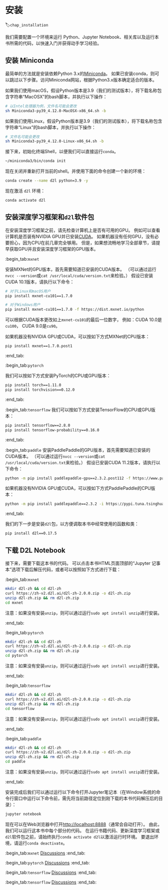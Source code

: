 # 安装
:label:`chap_installation`

我们需要配置一个环境来运行 Python、Jupyter Notebook、相关库以及运行本书所需的代码，以快速入门并获得动手学习经验。

## 安装 Miniconda

最简单的方法就是安装依赖Python 3.x的[Miniconda](https://conda.io/en/latest/miniconda.html)。
如果已安装conda，则可以跳过以下步骤。访问Miniconda网站，根据Python3.x版本确定适合的版本。

如果我们使用macOS，假设Python版本是3.9（我们的测试版本），将下载名称包含字符串“MacOSX”的bash脚本，并执行以下操作：

```bash
# 以Intel处理器为例，文件名可能会更改
sh Miniconda3-py39_4.12.0-MacOSX-x86_64.sh -b
```

如果我们使用Linux，假设Python版本是3.9（我们的测试版本），将下载名称包含字符串“Linux”的bash脚本，并执行以下操作：


```bash
# 文件名可能会更改
sh Miniconda3-py39_4.12.0-Linux-x86_64.sh -b
```


接下来，初始化终端Shell，以便我们可以直接运行`conda`。

```bash
~/miniconda3/bin/conda init
```


现在关闭并重新打开当前的shell。并使用下面的命令创建一个新的环境：

```bash
conda create --name d2l python=3.9 -y
```


现在激活 `d2l` 环境：

```bash
conda activate d2l
```


## 安装深度学习框架和`d2l`软件包

在安装深度学习框架之前，请先检查计算机上是否有可用的GPU。
例如可以查看计算机是否装有NVIDIA GPU并已安装[CUDA](https://developer.nvidia.com/cuda-downloads)。
如果机器没有任何GPU，没有必要担心，因为CPU在前几章完全够用。
但是，如果想流畅地学习全部章节，请提早获取GPU并且安装深度学习框架的GPU版本。


:begin_tab:`mxnet`

安装MXNet的GPU版本，首先需要知道已安装的CUDA版本。
（可以通过运行`nvcc --version`或`cat /usr/local/cuda/version.txt`来检验。）
假设已安装CUDA 10.1版本，请执行以下命令：

```bash
# 对于Linux和macOS用户
pip install mxnet-cu101==1.7.0

# 对于Windows用户
pip install mxnet-cu101==1.7.0 -f https://dist.mxnet.io/python
```


可以根据CUDA版本更改如上`mxnet-cu101`的最后一位数字，
例如：CUDA 10.0是`cu100`， CUDA 9.0是`cu90`。


如果机器没有NVIDIA GPU或CUDA，可以按如下方式MXNet的CPU版本：

```bash
pip install mxnet==1.7.0.post1
```


:end_tab:


:begin_tab:`pytorch`

我们可以按如下方式安装PyTorch的CPU或GPU版本：

```bash
pip install torch==1.11.0
pip install torchvision==0.12.0
```


:end_tab:

:begin_tab:`tensorflow`
我们可以按如下方式安装TensorFlow的CPU或GPU版本：

```bash
pip install tensorflow==2.8.0
pip install tensorflow-probability==0.16.0
```


:end_tab:

:begin_tab:`paddle`
安装PaddlePaddle的GPU版本，首先需要知道已安装的CUDA版本。
（可以通过运行`nvcc --version`或`cat /usr/local/cuda/version.txt`来检验。）
假设已安装CUDA 11.2版本，请执行以下命令：

```bash
python -m pip install paddlepaddle-gpu==2.3.2.post112 -f https://www.paddlepaddle.org.cn/whl/linux/mkl/avx/stable.html
```

如果机器没有NVIDIA GPU或CUDA，可以按如下方式PaddlePaddle的CPU版本：

```bash
python -m pip install paddlepaddle==2.3.2 -i https://pypi.tuna.tsinghua.edu.cn/simple
```


:end_tab:

我们的下一步是安装`d2l`包，以方便调取本书中经常使用的函数和类：

```bash
pip install d2l==0.17.5
```


## 下载 D2L Notebook

接下来，需要下载这本书的代码。
可以点击本书HTML页面顶部的“Jupyter 记事本”选项下载后解压代码，或者可以按照如下方式进行下载：


:begin_tab:`mxnet`

```bash
mkdir d2l-zh && cd d2l-zh
curl https://zh-v2.d2l.ai/d2l-zh-2.0.0.zip -o d2l-zh.zip
unzip d2l-zh.zip && rm d2l-zh.zip
cd mxnet
```


注意：如果没有安装`unzip`，则可以通过运行`sudo apt install unzip`进行安装。

:end_tab:


:begin_tab:`pytorch`

```bash
mkdir d2l-zh && cd d2l-zh
curl https://zh-v2.d2l.ai/d2l-zh-2.0.0.zip -o d2l-zh.zip
unzip d2l-zh.zip && rm d2l-zh.zip
cd pytorch
```


注意：如果没有安装`unzip`，则可以通过运行`sudo apt install unzip`进行安装。

:end_tab:


:begin_tab:`tensorflow`

```bash
mkdir d2l-zh && cd d2l-zh
curl https://zh-v2.d2l.ai/d2l-zh-2.0.0.zip -o d2l-zh.zip
unzip d2l-zh.zip && rm d2l-zh.zip
cd tensorflow
```


注意：如果没有安装`unzip`，则可以通过运行`sudo apt install unzip`进行安装。

:end_tab:


:begin_tab:`paddle`

```bash
mkdir d2l-zh && cd d2l-zh
curl https://zh-v2.d2l.ai/d2l-zh-2.0.0.zip -o d2l-zh.zip
unzip d2l-zh.zip && rm d2l-zh.zip
cd paddle
```


注意：如果没有安装`unzip`，则可以通过运行`sudo apt install unzip`进行安装。

:end_tab:


安装完成后我们可以通过运行以下命令打开Jupyter笔记本（在Window系统的命令行窗口中运行以下命令前，需先将当前路径定位到刚下载的本书代码解压后的目录）：

```bash
jupyter notebook
```


现在可以在Web浏览器中打开<http://localhost:8888>（通常会自动打开）。
由此，我们可以运行这本书中每个部分的代码。
在运行书籍代码、更新深度学习框架或`d2l`软件包之前，请始终执行`conda activate d2l`以激活运行时环境。
要退出环境，请运行`conda deactivate`。



:begin_tab:`mxnet`
[Discussions](https://discuss.d2l.ai/t/2082)
:end_tab:

:begin_tab:`pytorch`
[Discussions](https://discuss.d2l.ai/t/2083)
:end_tab:

:begin_tab:`tensorflow`
[Discussions](https://discuss.d2l.ai/t/2084)
:end_tab:

:begin_tab:`tensorflow`
[Discussions](https://discuss.d2l.ai/t/11597)
:end_tab: